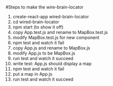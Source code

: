 #Steps to make the wire-brain-locator

  1. create-react-app wired-brain-locator
  2. cd wired-brain-locator
  3. npm start (to show it off)
  4. copy App.test.js and rename to MapBox.test.js
  5. modify MapBox.test.js for new component
  6. npm test and watch it fail
  7. copy App.js and rename to MapBox.js
  8. modify App.js to be MapBox.js
  9. run test and watch it succeed
  10. write test: App.js should display a map
  11. npm test and watch it fail
  12. put a map in App.js
  13. run test and watch it succeed